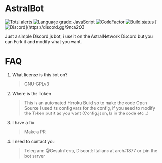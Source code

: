 # AstralBot
[![Total alerts](https://img.shields.io/lgtm/alerts/g/Bildcraft1/AstralBot.svg?logo=lgtm&logoWidth=18)](https://lgtm.com/projects/g/Bildcraft1/AstralBot/alerts/)
[![Language grade: JavaScript](https://img.shields.io/lgtm/grade/javascript/g/Bildcraft1/AstralBot.svg?logo=lgtm&logoWidth=18)](https://lgtm.com/projects/g/Bildcraft1/AstralBot/context:javascript)
[![CodeFactor](https://www.codefactor.io/repository/github/bildcraft1/astralbot/badge)](https://www.codefactor.io/repository/github/bildcraft1/astralbot)
[![Build status](https://ci.appveyor.com/api/projects/status/i6s6qmvdn08yol0a?svg=true)](https://ci.appveyor.com/project/Bildcraft1/astralbot)
[![Discord]("https://img.shields.io/discord/735941536721928303")](https://discord.gg/9nca2tX)

Just a simple Discord.js bot, i use it on the AstralNetwork Discord but you can Fork it and modify what you want.

# FAQ
1) What license is this bot on?
   > GNU-GPLv3

2) Where is the Token
   > This is an automated Heroku Build so to make the code Open Source I used its config vars for the config, if you need to modify the Token put it as you want (Config.json, la in the code etc ..)

3) I have a fix
   > Make a PR

4) I need to contact you
   > Telegram: @GesuInTerra, Discord: Italiano at arch#1877 or join the bot server